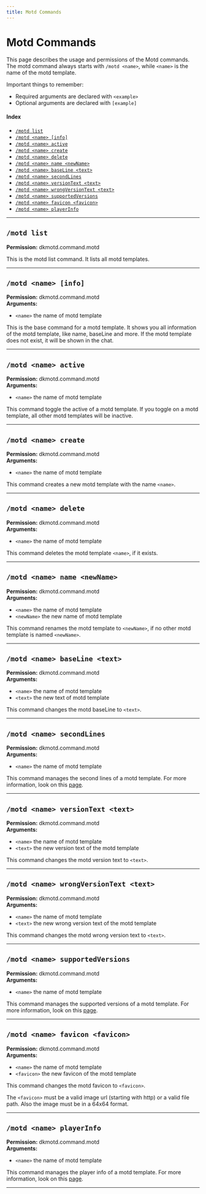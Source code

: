 ```yaml
---
title: Motd Commands
---
```


# Motd Commands

This page describes the usage and permissions of the Motd commands. The motd command always
starts with `/motd <name>`, while `<name>` is the name of the motd template.

Important things to remember:

* Required arguments are declared with ```<example>```
* Optional arguments are declared with ```[example]```

#### Index

* [```/motd list```](#motd-list)
* [```/motd <name> [info]```](#motd-name-info)
* [```/motd <name> active```](#motd-name-active)
* [```/motd <name> create```](#motd-name-create)
* [```/motd <name> delete```](#motd-name-delete)
* [```/motd <name> name <newName>```](#motd-name-name-newname)
* [```/motd <name> baseLine <text>```](#motd-name-baseline-text)
* [```/motd <name> secondLines```](#motd-name-secondlines)
* [```/motd <name> versionText <text>```](#motd-name-versiontext-text)
* [```/motd <name> wrongVersionText <text>```](#motd-name-wrongversiontext-text)
* [```/motd <name> supportedVersions```](#motd-name-supportedversions)
* [```/motd <name> favicon <favicon>```](#motd-name-favicon-favicon)
* [```/motd <name> playerInfo```](#motd-name-playerinfo)
***

## **```/motd list```**

**Permission:** dkmotd.command.motd<br />

This is the motd list command. It lists all motd templates.

***

## **```/motd <name> [info]```**

**Permission:** dkmotd.command.motd<br />
**Arguments:**

* `<name>` the name of motd template

This is the base command for a motd template. It shows you all information of the motd template, like name, baseLine and more.
If the motd template does not exist, it will be shown in the chat.

***

## **```/motd <name> active```**

**Permission:** dkmotd.command.motd<br />
**Arguments:**

* `<name>` the name of motd template

This command toggle the active of a motd template. If you toggle on a motd template, all other motd templates will be inactive.

***

## **```/motd <name> create```**

**Permission:** dkmotd.command.motd<br />
**Arguments:**

* `<name>` the name of motd template

This command creates a new motd template with the name ``<name>``.

***

## **```/motd <name> delete```**

**Permission:** dkmotd.command.motd<br />
**Arguments:**

* `<name>` the name of motd template

This command deletes the motd template ``<name>``, if it exists.

***

## **```/motd <name> name <newName>```**

**Permission:** dkmotd.command.motd<br />
**Arguments:**

* `<name>` the name of motd template
* `<newName>` the new name of motd template

This command renames the motd template to ``<newName>``, if no other motd template is named `<newName>`.

***

## **```/motd <name> baseLine <text>```**

**Permission:** dkmotd.command.motd<br />
**Arguments:**

* `<name>` the name of motd template
* `<text>` the new text of motd template

This command changes the motd baseLine to ``<text>``.

***

## **```/motd <name> secondLines```**

**Permission:** dkmotd.command.motd<br />
**Arguments:**

* `<name>` the name of motd template

This command manages the second lines of a motd template. For more information, look on this [page](motd-secondLines-commands.md).

***

## **```/motd <name> versionText <text>```**

**Permission:** dkmotd.command.motd<br />
**Arguments:**

* `<name>` the name of motd template
* `<text>` the new version text of the motd template

This command changes the motd version text to ``<text>``.

***

## **```/motd <name> wrongVersionText <text>```**

**Permission:** dkmotd.command.motd<br />
**Arguments:**

* `<name>` the name of motd template
* `<text>` the new wrong version text of the motd template

This command changes the motd wrong version text to ``<text>``.

***

## **```/motd <name> supportedVersions```**

**Permission:** dkmotd.command.motd<br />
**Arguments:**

* `<name>` the name of motd template

This command manages the supported versions of a motd template. For more information, look on this [page](motd-supportedVersions-commands.md).

***

## **```/motd <name> favicon <favicon>```**

**Permission:** dkmotd.command.motd<br />
**Arguments:**

* `<name>` the name of motd template
* `<favicon>` the new favicon of the motd template

This command changes the motd favicon to ``<favicon>``.

The ``<favicon>`` must be a valid image url (starting with http) or a valid file path.
Also the image must be in a 64x64 format.
***

## **```/motd <name> playerInfo```**

**Permission:** dkmotd.command.motd<br />
**Arguments:**

* `<name>` the name of motd template

This command manages the player info of a motd template. For more information, look on this [page](motd-playerInfo-commands.md).

***